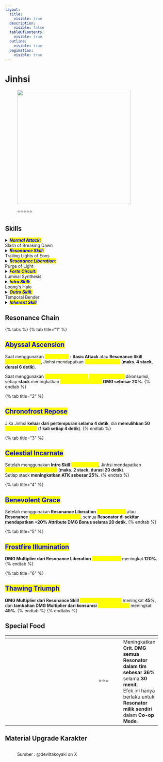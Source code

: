 ```yaml
---
layout:
  title:
    visible: true
  description:
    visible: false
  tableOfContents:
    visible: true
  outline:
    visible: true
  pagination:
    visible: true
---
```


# Jinhsi

<figure><img src="https://wuthering.wiki/img/rolecard_1304.png" alt="" width="375"><figcaption><p><span data-gb-custom-inline data-tag="emoji" data-code="2b50">⭐</span><span data-gb-custom-inline data-tag="emoji" data-code="2b50">⭐</span><span data-gb-custom-inline data-tag="emoji" data-code="2b50">⭐</span><span data-gb-custom-inline data-tag="emoji" data-code="2b50">⭐</span><span data-gb-custom-inline data-tag="emoji" data-code="2b50">⭐</span></p></figcaption></figure>

## Skills

<details>

<summary><em><mark style="color:blue;"><strong>Normal Attack:</strong></mark></em><br>Slash of Breaking Dawn</summary>

<mark style="color:blue;">**Basic Attack**</mark>\
Melakukan hingga **4 serangan berturut-turut**, memberikan <img src="https://wuthering.wiki/img/element_5.png" alt="" data-size="line"> **Spectro DMG.**\
\
<mark style="color:blue;">**Heavy Attack**</mark>\
Mengonsumsi **STA** untuk melakukan **serangan terisi**, memberikan <img src="https://wuthering.wiki/img/element_5.png" alt="" data-size="line"> **Spectro DMG.**\
\
<mark style="color:blue;">**Mid-air Attack**</mark>\
Mengonsumsi **STA** untuk melakukan **Plunging Attack** dari udara, memberikan <img src="https://wuthering.wiki/img/element_5.png" alt="" data-size="line"> **Spectro DMG**.\
\
<mark style="color:blue;">**Dodge Counter**</mark>\
Gunakan **Basic Attack** setelah **Dodge** yang berhasil untuk melakukan **counterattack**, memberikan <img src="https://wuthering.wiki/img/element_5.png" alt="" data-size="line"> **Spectro DMG**.

</details>

<details>

<summary><em><mark style="color:blue;"><strong>Resonance Skill:</strong></mark></em><br>Trailing Lights of Eons</summary>

Berlari ke depan dan melakukan **serangan berturut-turut** yang memberikan <img src="https://wuthering.wiki/img/element_5.png" alt="" data-size="line"> **Spectro DMG.**

<mark style="color:blue;">**Overflowing Radiance**</mark>\
Setelah menggunakan **Basic Attack 4** atau saat **tidak dalam&#x20;**<mark style="color:yellow;">**Incarnation**</mark>, jika **Intro Skill&#x20;**<mark style="color:yellow;">**Loong's Halo**</mark> digunakan, **Resonance Skill&#x20;**<mark style="color:yellow;">**Overflowing Radiance**</mark> akan tersedia selama **5 detik**.\
<mark style="color:yellow;">**Overflowing Radiance**</mark> memberikan <img src="https://wuthering.wiki/img/element_5.png" alt="" data-size="line"> **Spectro DMG** dan mengaktifkan <mark style="color:yellow;">**Incarnation**</mark>.\
Bisa digunakan di udara.

</details>

<details>

<summary><em><mark style="color:blue;"><strong>Resonance Liberation:</strong></mark></em><br>Purge of Light</summary>

Mengeluarkan **kekuatan pemanggilan** untuk memberikan <img src="https://wuthering.wiki/img/element_5.png" alt="" data-size="line"> **Spectro DMG**.\
Bisa digunakan di udara.

</details>

<details>

<summary><em><mark style="color:blue;"><strong>Forte Circuit:</strong></mark></em><br>Luminal Synthesis</summary>

<mark style="color:blue;">**Incarnation**</mark>\
Saat dalam <mark style="color:yellow;">**Incarnation**</mark>:

* **Basic Attack** berubah menjadi <mark style="color:yellow;">**Incarnation**</mark>**&#x20;- Basic Attack**, melakukan hingga **4 serangan berturut-turut** yang memberikan <img src="https://wuthering.wiki/img/element_5.png" alt="" data-size="line"> **Spectro DMG** (**dihitung sebagai Resonance Skill DMG**). Urutan serangan tidak akan di-reset. Bisa digunakan di udara.
* **Resonance Skill** berubah menjadi <mark style="color:yellow;">**Crescent Divinity**</mark>, memberikan <img src="https://wuthering.wiki/img/element_5.png" alt="" data-size="line"> **Spectro DMG** Bisa digunakan di udara.
* **Heavy Attack** berubah menjadi <mark style="color:yellow;">**Incarnation**</mark>**&#x20;- Heavy Attack**, menyerang musuh di udara dengan **STA cost**, memberikan <img src="https://wuthering.wiki/img/element_5.png" alt="" data-size="line"> **Spectro DMG**.
* **Dodge** berubah menjadi <mark style="color:yellow;">**Incarnation**</mark>**&#x20;- Dodge**, bisa digunakan berkali-kali di udara dengan **STA cost**.
* **Dodge Counter** berubah menjadi <mark style="color:yellow;">**Incarnation**</mark>**&#x20;- Dodge Counter**, memberikan <img src="https://wuthering.wiki/img/element_5.png" alt="" data-size="line"> **Spectro DMG**. Bisa digunakan di udara.

<mark style="color:blue;">**Resonance Skill – Illuminous Epiphany**</mark>\
Setelah **Stage 4 dari&#x20;**<mark style="color:yellow;">**Incarnation**</mark>**&#x20;- Basic Attack**, <mark style="color:yellow;">**Incarnation**</mark>**&#x20;berakhir**, dan Jinhsi mendapatkan <mark style="color:yellow;">**Ordination Glow**</mark>.\
Bisa digunakan di udara.\
<mark style="color:yellow;">**Ordination Glow**</mark>:

* **Basic Attack** berubah menjadi <mark style="color:yellow;">**Incarnation**</mark>**&#x20;- Heavy Attack**, menyerang musuh di udara dengan **STA cost**, memberikan <img src="https://wuthering.wiki/img/element_5.png" alt="" data-size="line"> **Spectro DMG**.
* **Resonance Skill** berubah menjadi <mark style="color:yellow;">**Illuminous Epiphany**</mark><mark style="color:yellow;">,</mark> menembakkan _<mark style="color:yellow;">**Solar Flare**</mark>_ yang meledak sebagai _<mark style="color:yellow;">**Stella Glamor**</mark>_ setelah **sedikit delay**, memberikan <img src="https://wuthering.wiki/img/element_5.png" alt="" data-size="line"> **Spectro DMG**.\
  Mengonsumsi hingga **50&#x20;**<mark style="color:yellow;">**Incandescence**</mark>, setiap <mark style="color:yellow;">**Incandescence**</mark> meningkatkan **DMG Multiplier&#x20;**_<mark style="color:yellow;">**Stella Glamor**</mark>_.\
  Bisa digunakan di udara.
* Setelah menggunakan <mark style="color:yellow;">**Illuminous Epiphany**</mark>, Jinhsi mendapatkan <mark style="color:yellow;">**Unison**</mark> (**1 kali setiap 25 detik**).

<mark style="color:blue;">**Unison**</mark>\
Saat Jinhsi memiliki <mark style="color:yellow;">**Unison**</mark>, mengganti ke Resonator lain akan menghapus <mark style="color:yellow;">**Unison**</mark> Jinhsi untuk mengaktifkan **Outro Skill** Jinhsi dan **Intro Skill** Resonator yang masuk.\
**Unison** akan dikonsumsi terlebih dahulu sebelum **Concerto Energy** saat **Concerto Energy** sudah penuh.

<mark style="color:blue;">**Incandescence**</mark>\
Maksimal **50&#x20;**<mark style="color:yellow;">**Incandescence**</mark>.\
Saat Jinhsi ada di tim, semua Resonator mendapatkan <mark style="color:yellow;">**Eras in Unity**</mark>, \
<mark style="color:yellow;">**Eras in Unity**</mark> memberikan **2 efek independen**:

* **Jinhsi mendapatkan 1&#x20;**<mark style="color:yellow;">**Incandescence**</mark> setiap kali **Resonator dalam tim memberikan Attribute DMG**.\
  Efek ini bisa **dipicu maksimal 1 kali setiap 3 detik** oleh **damage dari Attribute yang sama**.
* **Jinhsi mendapatkan 2&#x20;**<mark style="color:yellow;">**Incandescence**</mark> setiap kali **Resonator dalam tim memberikan damage dengan Coordinated Attacks**.\
  Efek ini bisa **dipicu maksimal 1 kali setiap 3 detik** oleh **Coordinated Attacks dari Attribute yang sama**.

</details>

<details>

<summary><em><mark style="color:blue;"><strong>Intro Skill:</strong></mark></em><br>Loong's Halo</summary>

Menyerang musuh, memberikan <img src="https://wuthering.wiki/img/element_5.png" alt="" data-size="line"> **Spectro DMG**.

</details>

<details>

<summary><em><mark style="color:blue;"><strong>Outro Skill:</strong></mark></em><br>Temporal Bender</summary>

Menggunakan kekuatan **Sentinel**, meningkatkan **efektivitas&#x20;**<mark style="color:yellow;">**Eras in Unity**</mark>, memungkinkan <mark style="color:yellow;">**Incandescence**</mark> didapat lebih cepat (**1 kali setiap 1 detik selama 20 detik**).

</details>

<details>

<summary><em><mark style="color:blue;"><strong>Inherent Skill</strong></mark></em></summary>

<mark style="color:blue;">**Radiant Surge**</mark>\
+20% <img src="https://wuthering.wiki/img/element_5.png" alt="" data-size="line"> **Spectro DMG** Bonus.

<mark style="color:blue;">**Converged Flash**</mark>\
**DMG Multiplier** dari **Intro Skill&#x20;**<mark style="color:yellow;">**Loong's Halo**</mark> meningkat **50%**.

</details>

## Resonance Chain

{% tabs %}
{% tab title="1" %}
## <mark style="color:blue;">Abyssal Ascension</mark>

Saat menggunakan <mark style="color:yellow;">**Incarnation**</mark>**&#x20;- Basic Attack** atau **Resonance Skill&#x20;**<mark style="color:yellow;">**Crescent Divinity**</mark>, Jinhsi mendapatkan _<mark style="color:yellow;">**Herald of Revival**</mark>_ (**maks. 4 stack, durasi 6 detik**).

Saat menggunakan <mark style="color:yellow;">**Illuminous Epiphany,**</mark> _<mark style="color:yellow;">**Herald of Revival**</mark>_ dikonsumsi, setiap **stack** meningkatkan <mark style="color:yellow;">**Illuminous Epiphany**</mark>**&#x20;DMG sebesar 20%**.
{% endtab %}

{% tab title="2" %}
## <mark style="color:blue;">Chronofrost Repose</mark>

Jika Jinhsi **keluar dari pertempuran selama 4 detik**, dia **memulihkan 50&#x20;**<mark style="color:yellow;">**Incandescence**</mark> (**1 kali setiap 4 detik**).
{% endtab %}

{% tab title="3" %}
## <mark style="color:blue;">Celestial Incarnate</mark>

Setelah menggunakan **Intro Skill&#x20;**<mark style="color:yellow;">**Loong's Halo**</mark>, Jinhsi mendapatkan _<mark style="color:yellow;">**Immortal's Descendancy**</mark>_ (**maks. 2 stack, durasi 20 detik**).\
Setiap stack **meningkatkan ATK sebesar 25%**.
{% endtab %}

{% tab title="4" %}
## <mark style="color:blue;">Benevolent Grace</mark>

Setelah menggunakan **Resonance Liberation&#x20;**<mark style="color:yellow;">**Purge of Light**</mark> atau **Resonance&#x20;**<mark style="color:yellow;">**Skill Illuminous Epiphany**</mark>, semua **Resonator di sekitar mendapatkan +20% Attribute DMG Bonus selama 20 detik**.
{% endtab %}

{% tab title="5" %}
## <mark style="color:blue;">Frostfire Illumination</mark>

**DMG Multiplier dari Resonance Liberation&#x20;**<mark style="color:yellow;">**Purge of Light**</mark> meningkat **120%**.
{% endtab %}

{% tab title="6" %}
## <mark style="color:blue;">Thawing Triumph</mark>

**DMG Multiplier dari Resonance Skill&#x20;**<mark style="color:yellow;">**Illuminous Epiphany**</mark> meningkat **45%**, dan **tambahan DMG Multiplier dari konsumsi&#x20;**<mark style="color:yellow;">**Incandescence**</mark> meningkat **45%**.
{% endtab %}
{% endtabs %}

## Special Food

<table data-header-hidden><thead><tr><th width="267"></th><th width="100" align="center"></th><th></th></tr></thead><tbody><tr><td><img src="https://wuthering.wiki/img/item_80001033.png" alt=""></td><td align="center"><span data-gb-custom-inline data-tag="emoji" data-code="2b50">⭐</span><span data-gb-custom-inline data-tag="emoji" data-code="2b50">⭐</span><span data-gb-custom-inline data-tag="emoji" data-code="2b50">⭐</span></td><td>Meningkatkan <strong>Crit. DMG semua Resonator dalam tim sebesar 36%</strong> selama <strong>30 menit</strong>.<br>Efek ini hanya berlaku untuk <strong>Resonator milik sendiri</strong> dalam <strong>Co-op Mode</strong>.</td></tr></tbody></table>

## Material Upgrade Karakter

<figure><img src="https://i.postimg.cc/pTM49L8t/Jinhsi.png" alt=""><figcaption><p>Sumber :  @deviltakoyaki on X</p></figcaption></figure>

